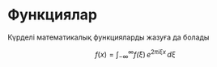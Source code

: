 # Функциялар

Күрделі математикалық функцияларды жазуға да болады

$$
% \f is defined as #1f(#2) using the macro
f(x) = \int_{-\infty}^\infty
    f\hat(\xi)\,e^{2 \pi i \xi x}
    \,d\xi
$$



